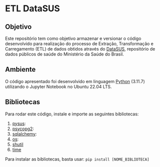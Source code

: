 # ETL DataSUS

## Objetivo
Este repositório tem como objetivo armazenar e versionar o código desenvolvido para realização do processo de Extração, Transformação e Carregamento (ETL) de dados obtidos através do [DataSUS](https://datasus.saude.gov.br/transferencia-de-arquivos/), repositório de dados públicos de saúde do Ministério da Saúde do Brasil.

## Ambiente
O código apresentado foi desenvolvido em linguagem [Python](https://www.python.org/downloads/) (3.11.7) utilizando o Jupyter Notebook no Ubuntu 22.04 LTS.

## Bibliotecas
Para rodar este código, instale e importe as seguintes bibliotecas: 
1. [pysus](https://pysus.readthedocs.io/en/latest/databases/CNES.html):
2. [psycopg2](https://pypi.org/project/psycopg2/):
3. [sqlalchemy](https://www.sqlalchemy.org/):
4. [os](https://docs.python.org/3/library/os.html):
5. [shutil](https://docs.python.org/pt-br/3/library/shutil.html)
6. [time](https://docs.python.org/3/library/time.html)

Para instalar as bibliotecas, basta usar:
```pip install [NOME_BIBLIOTECA]```
